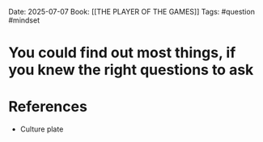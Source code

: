 Date: 2025-07-07
Book: [[THE PLAYER OF THE GAMES]]
Tags: #question #mindset 
# You could find out most things, if you knew the right questions to ask



# References
- Culture plate